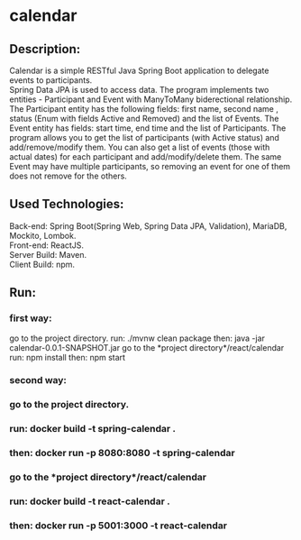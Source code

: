 # calendar
<h2>Description:</h2>
  <div>
  Calendar is a simple RESTful Java Spring Boot application to delegate events to participants.
  </div>
  <div>
  Spring Data JPA is used to access data. The program implements two entities - Participant and Event with ManyToMany biderectional relationship.
The Participant entity has the following fields: first name, second name , status (Enum with fields Active and Removed) and the list of Events.
The Event entity has fields: start time, end time and the list of Participants.
The program allows you to get the list of participants (with Active status) and add/remove/modify them.
You can also get a list of events (those with actual dates) for each participant and add/modify/delete them.
The same Event may have multiple participants, so removing an event for one of them does not remove for the others.
</div>
<h2>Used Technologies:</h2>
 <div>
 Back-end: Spring Boot(Spring Web, Spring Data JPA, Validation), MariaDB, Mockito, Lombok.
  </div>
  <div>
 Front-end: ReactJS.
 </div>
 <div>
  Server Build: Maven.
  </div>
  <div>
 Client Build: npm.
 </div>
<h2>Run:</h2> 
  <h3>first way:</h3>
  <div>
    go to the project directory.
    run: ./mvnw clean package
    then: java -jar calendar-0.0.1-SNAPSHOT.jar
    go to the *project directory*/react/calendar
    run: npm install
    then: npm start
  </div>
  <h3>second way:</h3>
    <div>
    <h3>go to the project directory.</h3>
    <h3>run: docker build -t spring-calendar .</h3>
    <h3>then: docker run  -p 8080:8080 -t spring-calendar</h3>
    <h3>go to the *project directory*/react/calendar</h3>
    <h3>run: docker build -t react-calendar .</h3>
    <h3>then: docker run -p 5001:3000 -t react-calendar</h3>
    </div>
